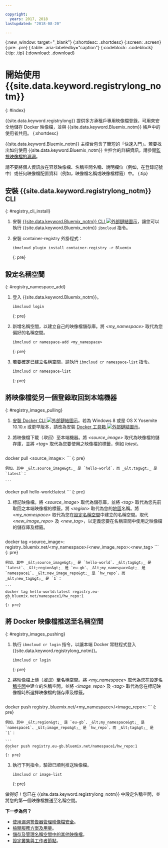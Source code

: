 ```yaml
---

copyright:
  years: 2017, 2018
lastupdated: "2018-08-20"

---
```


{:new_window: target="_blank"}
{:shortdesc: .shortdesc}
{:screen: .screen}
{:pre: .pre}
{:table: .aria-labeledby="caption"}
{:codeblock: .codeblock}
{:tip: .tip}
{:download: .download}



# 開始使用 {{site.data.keyword.registrylong_notm}}
{: #index}

{{site.data.keyword.registrylong}} 提供多方承租戶專用映像檔登錄，可用來安全地儲存 Docker 映像檔，並與 {{site.data.keyword.Bluemix_notm}} 帳戶中的使用者共用。
{:shortdesc}

{{site.data.keyword.Bluemix_notm}} 主控台包含了簡短的「快速入門」。若要找出如何使用 {{site.data.keyword.Bluemix_notm}} 主控台的詳細資訊，請參閱[監視映像檔的漏洞](registry_ui.html)。

請不要將個人資訊放在容器映像檔、名稱空間名稱、說明欄位（例如，在登錄記號中）或任何映像檔配置資料（例如，映像檔名稱或映像檔標籤）中。
{:tip}



## 安裝 {{site.data.keyword.registrylong_notm}} CLI
{: #registry_cli_install}

1.  安裝 [{{site.data.keyword.Bluemix_notm}} CLI ![外部鏈結圖示](../../icons/launch-glyph.svg "外部鏈結圖示")](http://clis.ng.bluemix.net/ui/home.html)，讓您可以執行 {{site.data.keyword.Bluemix_notm}} `ibmcloud` 指令。
2.  安裝 container-registry 外掛程式：

    ```
    ibmcloud plugin install container-registry -r Bluemix
    ```
    {: pre}


## 設定名稱空間
{: #registry_namespace_add}

1.  登入 {{site.data.keyword.Bluemix_notm}}。

    ```
    ibmcloud login
    ```
    {: pre}

2.  新增名稱空間，以建立自己的映像檔儲存庫。將 _&lt;my_namespace&gt;_ 取代為您偏好的名稱空間。

    ```
    ibmcloud cr namespace-add <my_namespace>
    ```
    {: pre}

3.  若要確定已建立名稱空間，請執行 `ibmcloud cr namespace-list` 指令。

    ```
    ibmcloud cr namespace-list
    ```
    {: pre}




## 將映像檔從另一個登錄取回到本端機器
{: #registry_images_pulling}

1.  [安裝 Docker CLI ![外部鏈結圖示](../../icons/launch-glyph.svg "外部鏈結圖示")](https://www.docker.com/community-edition#/download)。若為 Windows 8 或是 OS X Yosemite 10.10.x 或更早版本，請改為安裝 [Docker 工具箱 ![外部鏈結圖示](../../icons/launch-glyph.svg "外部鏈結圖示")](https://docs.docker.com/toolbox/)。

2.  將映像檔下載（_取回_）至本端機器。將 _&lt;source_image&gt;_ 取代為映像檔的儲存庫，並將 _&lt;tag&gt;_ 取代為您要使用之映像檔的標籤，例如 _latest_。

    ```
docker pull <source_image>:<tag>
    ```
    {: pre}

    例如，其中 _&lt;source_image&gt;_ 是 `hello-world`，而 _&lt;tag&gt;_ 是 `latest`：

    ```
docker pull hello-world:latest
    ```
    {: pre}

3.  標記映像檔。將 _&lt;source_image&gt;_ 取代為儲存庫，並將 _&lt;tag&gt;_ 取代為您先前取回之本端映像檔的標籤。將 _&lt;region&gt;_ 取代為您的[地區](registry_overview.html#registry_regions)名稱。將 _&lt;my_namespace&gt;_ 取代為您在[設定名稱空間](index.html#registry_namespace_add)中建立的名稱空間。取代 _&lt;new_image_repo&gt;_ 及 _&lt;new_tag&gt;_，以定義您要在名稱空間中使用之映像檔的儲存庫及標籤。

    ```
docker tag <source_image>:<tag> registry.<region>.bluemix.net/<my_namespace>/<new_image_repo>:<new_tag>
    ```
    {: pre}

    例如，其中 _&lt;source_image&gt;_ 是 `hello-world`、_&lt;tag&gt;_ 是 `latest`、_&lt;region&gt;_ 是 `eu-gb`、_&lt;my_namespace&gt;_ 是 `namespace1`、_&lt;new_image_repo&gt;_ 是 `hw_repo`，而 _&lt;new_tag&gt;_ 是 `1`：

    ```
    docker tag hello-world:latest registry.eu-gb.bluemix.net/namespace1/hw_repo:1
    ```
    {: pre}



## 將 Docker 映像檔推送至名稱空間
{: #registry_images_pushing}

1.  執行 `ibmcloud cr login` 指令，以讓本端 Docker 常駐程式登入 {{site.data.keyword.registrylong_notm}}。

    ```
    ibmcloud cr login
    ```
    {: pre}

2.  將映像檔上傳（_推送_）至名稱空間。將 _&lt;my_namespace&gt;_ 取代為您在[設定名稱空間](index.html#registry_namespace_add)中建立的名稱空間，並將 _&lt;image_repo&gt;_ 及 _&lt;tag&gt;_ 取代為您在標記映像檔時所選擇映像檔的儲存庫及標籤。

    ```
docker push registry.<region>.bluemix.net/<my_namespace>/<image_repo>:<tag>
    ```
    {: pre}

    例如，其中 _&lt;region&gt;_ 是 `eu-gb`、_&lt;my_namespace&gt;_ 是 `namespace1`、_&lt;image_repo&gt;_ 是 `hw_repo`，而 _&lt;tag&gt;_ 是 `1`：

    ```
    docker push registry.eu-gb.bluemix.net/namespace1/hw_repo:1
    ```
    {: pre}

3.  執行下列指令，驗證已順利推送映像檔。

    ```
    ibmcloud cr image-list
    ```
    {: pre}


做得好！您已在 {{site.data.keyword.registrylong_notm}} 中設定名稱空間，並將您的第一個映像檔推送至名稱空間。


**下一步為何？**

-   [使用漏洞警告器管理映像檔安全](../va/va_index.html)。
-   [檢閱服務方案及用量](registry_overview.html#registry_plans)。
-   [儲存及管理名稱空間中的其他映像檔](registry_images_.html)。
-   [設定叢集與工作者節點](/docs/containers/cs_clusters.html#clusters)。


